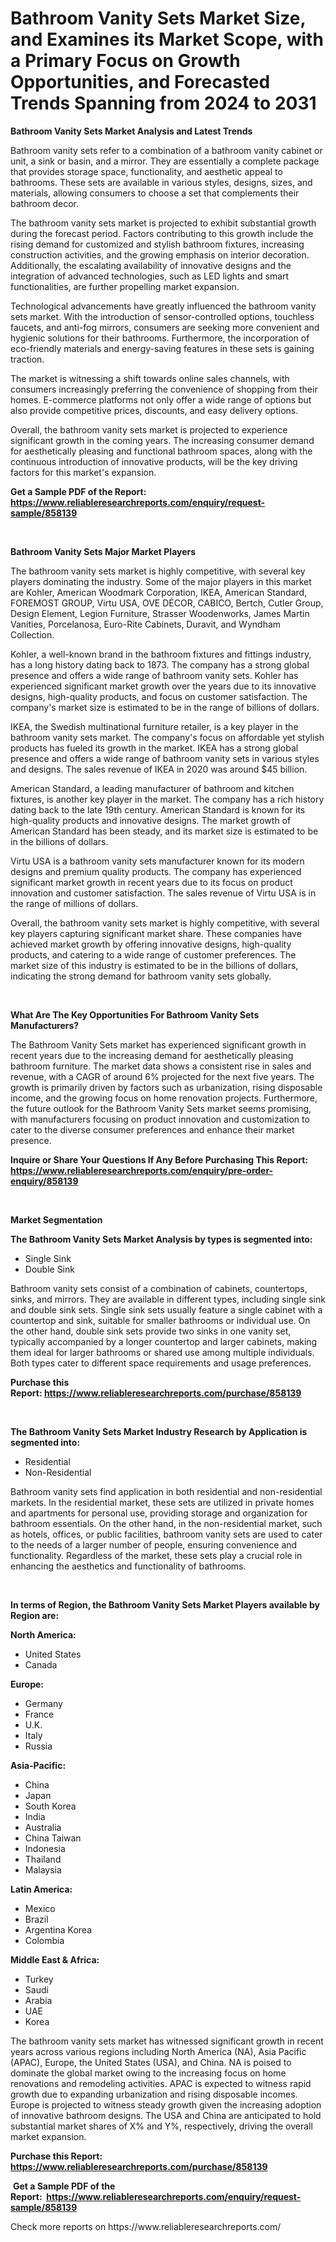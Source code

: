 <p><h1>Bathroom Vanity Sets Market Size, and Examines its Market Scope, with a Primary Focus on Growth Opportunities, and Forecasted Trends Spanning from 2024 to 2031</h1></p><p><strong>Bathroom Vanity Sets Market Analysis and Latest Trends</strong></p>
<p><p>Bathroom vanity sets refer to a combination of a bathroom vanity cabinet or unit, a sink or basin, and a mirror. They are essentially a complete package that provides storage space, functionality, and aesthetic appeal to bathrooms. These sets are available in various styles, designs, sizes, and materials, allowing consumers to choose a set that complements their bathroom decor.</p><p>The bathroom vanity sets market is projected to exhibit substantial growth during the forecast period. Factors contributing to this growth include the rising demand for customized and stylish bathroom fixtures, increasing construction activities, and the growing emphasis on interior decoration. Additionally, the escalating availability of innovative designs and the integration of advanced technologies, such as LED lights and smart functionalities, are further propelling market expansion.</p><p>Technological advancements have greatly influenced the bathroom vanity sets market. With the introduction of sensor-controlled options, touchless faucets, and anti-fog mirrors, consumers are seeking more convenient and hygienic solutions for their bathrooms. Furthermore, the incorporation of eco-friendly materials and energy-saving features in these sets is gaining traction.</p><p>The market is witnessing a shift towards online sales channels, with consumers increasingly preferring the convenience of shopping from their homes. E-commerce platforms not only offer a wide range of options but also provide competitive prices, discounts, and easy delivery options.</p><p>Overall, the bathroom vanity sets market is projected to experience significant growth in the coming years. The increasing consumer demand for aesthetically pleasing and functional bathroom spaces, along with the continuous introduction of innovative products, will be the key driving factors for this market's expansion.</p></p>
<p><strong>Get a Sample PDF of the Report:&nbsp; <a href="https://www.reliableresearchreports.com/enquiry/request-sample/858139">https://www.reliableresearchreports.com/enquiry/request-sample/858139</a></strong></p>
<p>&nbsp;</p>
<p><strong>Bathroom Vanity Sets Major Market Players</strong></p>
<p><p>The bathroom vanity sets market is highly competitive, with several key players dominating the industry. Some of the major players in this market are Kohler, American Woodmark Corporation, IKEA, American Standard, FOREMOST GROUP, Virtu USA, OVE DÉCOR, CABICO, Bertch, Cutler Group, Design Element, Legion Furniture, Strasser Woodenworks, James Martin Vanities, Porcelanosa, Euro-Rite Cabinets, Duravit, and Wyndham Collection.</p><p>Kohler, a well-known brand in the bathroom fixtures and fittings industry, has a long history dating back to 1873. The company has a strong global presence and offers a wide range of bathroom vanity sets. Kohler has experienced significant market growth over the years due to its innovative designs, high-quality products, and focus on customer satisfaction. The company's market size is estimated to be in the range of billions of dollars.</p><p>IKEA, the Swedish multinational furniture retailer, is a key player in the bathroom vanity sets market. The company's focus on affordable yet stylish products has fueled its growth in the market. IKEA has a strong global presence and offers a wide range of bathroom vanity sets in various styles and designs. The sales revenue of IKEA in 2020 was around $45 billion.</p><p>American Standard, a leading manufacturer of bathroom and kitchen fixtures, is another key player in the market. The company has a rich history dating back to the late 19th century. American Standard is known for its high-quality products and innovative designs. The market growth of American Standard has been steady, and its market size is estimated to be in the billions of dollars.</p><p>Virtu USA is a bathroom vanity sets manufacturer known for its modern designs and premium quality products. The company has experienced significant market growth in recent years due to its focus on product innovation and customer satisfaction. The sales revenue of Virtu USA is in the range of millions of dollars.</p><p>Overall, the bathroom vanity sets market is highly competitive, with several key players capturing significant market share. These companies have achieved market growth by offering innovative designs, high-quality products, and catering to a wide range of customer preferences. The market size of this industry is estimated to be in the billions of dollars, indicating the strong demand for bathroom vanity sets globally.</p></p>
<p>&nbsp;</p>
<p><strong>What Are The Key Opportunities For Bathroom Vanity Sets Manufacturers?</strong></p>
<p><p>The Bathroom Vanity Sets market has experienced significant growth in recent years due to the increasing demand for aesthetically pleasing bathroom furniture. The market data shows a consistent rise in sales and revenue, with a CAGR of around 6% projected for the next five years. The growth is primarily driven by factors such as urbanization, rising disposable income, and the growing focus on home renovation projects. Furthermore, the future outlook for the Bathroom Vanity Sets market seems promising, with manufacturers focusing on product innovation and customization to cater to the diverse consumer preferences and enhance their market presence.</p></p>
<p><strong>Inquire or Share Your Questions If Any Before Purchasing This Report: <a href="https://www.reliableresearchreports.com/enquiry/pre-order-enquiry/858139">https://www.reliableresearchreports.com/enquiry/pre-order-enquiry/858139</a></strong></p>
<p>&nbsp;</p>
<p><strong>Market Segmentation</strong></p>
<p><strong>The Bathroom Vanity Sets Market Analysis by types is segmented into:</strong></p>
<p><ul><li>Single Sink</li><li>Double Sink</li></ul></p>
<p><p>Bathroom vanity sets consist of a combination of cabinets, countertops, sinks, and mirrors. They are available in different types, including single sink and double sink sets. Single sink sets usually feature a single cabinet with a countertop and sink, suitable for smaller bathrooms or individual use. On the other hand, double sink sets provide two sinks in one vanity set, typically accompanied by a longer countertop and larger cabinets, making them ideal for larger bathrooms or shared use among multiple individuals. Both types cater to different space requirements and usage preferences.</p></p>
<p><strong>Purchase this Report:&nbsp;<a href="https://www.reliableresearchreports.com/purchase/858139">https://www.reliableresearchreports.com/purchase/858139</a></strong></p>
<p>&nbsp;</p>
<p><strong>The Bathroom Vanity Sets Market Industry Research by Application is segmented into:</strong></p>
<p><ul><li>Residential</li><li>Non-Residential</li></ul></p>
<p><p>Bathroom vanity sets find application in both residential and non-residential markets. In the residential market, these sets are utilized in private homes and apartments for personal use, providing storage and organization for bathroom essentials. On the other hand, in the non-residential market, such as hotels, offices, or public facilities, bathroom vanity sets are used to cater to the needs of a larger number of people, ensuring convenience and functionality. Regardless of the market, these sets play a crucial role in enhancing the aesthetics and functionality of bathrooms.</p></p>
<p>&nbsp;</p>
<p><strong>In terms of Region, the Bathroom Vanity Sets Market Players available by Region are:</strong></p>
<p>
    <p> <strong> North America: </strong>
        <ul>
            <li>United States</li>
            <li>Canada</li>
        </ul>
        </p> 
    <p> <strong> Europe: </strong>
        <ul>
            <li>Germany</li>
            <li>France</li>
            <li>U.K.</li>
            <li>Italy</li>
            <li>Russia</li>
        </ul>
        </p> 
    <p> <strong> Asia-Pacific: </strong>
        <ul>
            <li>China</li>
            <li>Japan</li>
            <li>South Korea</li>
            <li>India</li>
            <li>Australia</li>
            <li>China Taiwan</li>
            <li>Indonesia</li>
            <li>Thailand</li>
            <li>Malaysia</li>
        </ul>
        </p> 
    <p> <strong> Latin America: </strong>
        <ul>
            <li>Mexico</li>
            <li>Brazil</li>
            <li>Argentina Korea</li>
            <li>Colombia</li>
        </ul>
        </p> 
    <p> <strong> Middle East & Africa: </strong>
        <ul>
            <li>Turkey</li>
            <li>Saudi</li>
            <li>Arabia</li>
            <li>UAE</li>
            <li>Korea</li>
        </ul>
    </p>
    </p>
<p><p>The bathroom vanity sets market has witnessed significant growth in recent years across various regions including North America (NA), Asia Pacific (APAC), Europe, the United States (USA), and China. NA is poised to dominate the global market owing to the increasing focus on home renovations and remodeling activities. APAC is expected to witness rapid growth due to expanding urbanization and rising disposable incomes. Europe is projected to witness steady growth given the increasing adoption of innovative bathroom designs. The USA and China are anticipated to hold substantial market shares of X% and Y%, respectively, driving the overall market expansion.</p></p>
<p><strong>Purchase this Report: <a href="https://www.reliableresearchreports.com/purchase/858139">https://www.reliableresearchreports.com/purchase/858139</a></strong></p>
<p>&nbsp;<strong>Get a Sample PDF of the Report:&nbsp;&nbsp;<a href="https://www.reliableresearchreports.com/enquiry/request-sample/858139">https://www.reliableresearchreports.com/enquiry/request-sample/858139</a></strong></p>
<p><strong></strong></p>
<p>Check more reports on https://www.reliableresearchreports.com/</p>
